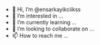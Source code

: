 - 👋 Hi, I’m @ensarkayikciikss
- 👀 I’m interested in ...
- 🌱 I’m currently learning ...
- 💞️ I’m looking to collaborate on ...
- 📫 How to reach me ...

<!---
ensarkayikciikss/ensarkayikciikss is a ✨ special ✨ repository because its `README.md` (this file) appears on your GitHub profile.
You can click the Preview link to take a look at your changes.
--->
